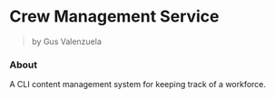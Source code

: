 # Crew Management Service
> by Gus Valenzuela

### About
A CLI content management system for keeping track of a workforce.

